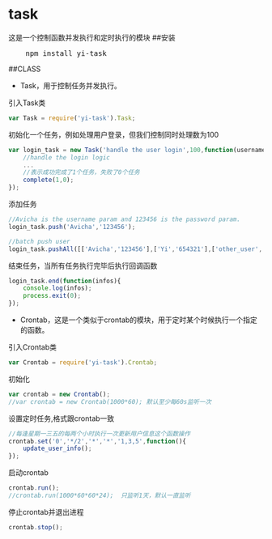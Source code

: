 task
=======

这是一个控制函数并发执行和定时执行的模块
##安装
<pre>
    npm install yi-task
</pre>
##CLASS
* Task，用于控制任务并发执行。


引入Task类
```javascript
var Task = require('yi-task').Task;
```

初始化一个任务，例如处理用户登录，但我们控制同时处理数为100

```javascript
var login_task = new Task('handle the user login',100,function(username,password,complete){
    //handle the login logic
    ...
    //表示成功完成了1个任务，失败了0个任务
    complete(1,0);
});
```

添加任务

```javascript
//Avicha is the username param and 123456 is the password param.
login_task.push('Avicha','123456');

//batch push user
login_task.pushAll([['Avicha','123456'],['Yi','654321'],['other_user','their_password']]);
```

结束任务，当所有任务执行完毕后执行回调函数

```javascript
login_task.end(function(infos){
    console.log(infos);
    process.exit(0);
});
```
* Crontab，这是一个类似于crontab的模块，用于定时某个时候执行一个指定的函数。

引入Crontab类

```javascript
var Crontab = require('yi-task').Crontab;
```

初始化

```javascript
var crontab = new Crontab();
//var crontab = new Crontab(1000*60); 默认至少每60s监听一次
```

设置定时任务,格式跟crontab一致

```javascript
//每逢星期一三五的每两个小时执行一次更新用户信息这个函数操作
crontab.set('0','*/2','*','*','1,3,5',function(){
    update_user_info();
});
```

启动crontab

```javascript
crontab.run();
//crontab.run(1000*60*60*24);  只监听1天，默认一直监听
```

停止crontab并退出进程

```javascript
crontab.stop();
```
